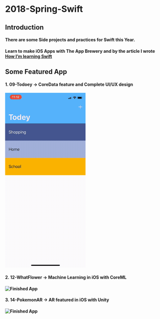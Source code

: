 # 2018-Spring-Swift
## Introduction
#### There are some Side projects and practices for Swift this Year.

#### Learn to make iOS Apps with The App Brewery and by the article I wrote [How I’m learning Swift](https://medium.com/henrystime/swift-ab0159b71871)

## Some Featured App
#### 1. 09-Todoey -> CoreData feature and Complete UI/UX design

#### ![Finished App](https://github.com/henry2423/2018-Spring-Swift/blob/master/09-Todoey/screenshot.gif)


#### 2. 12-WhatFlower -> Machine Learning in iOS with CoreML

#### ![Finished App](https://github.com/henry2423/2018-Spring-Swift/blob/master/12-WhatFlower/screenshot.gif)


#### 3. 14-PokemonAR -> AR featured in iOS with Unity

#### ![Finished App](https://github.com/henry2423/2018-Spring-Swift/blob/master/14-PokemonAR/screenshot.gif)
